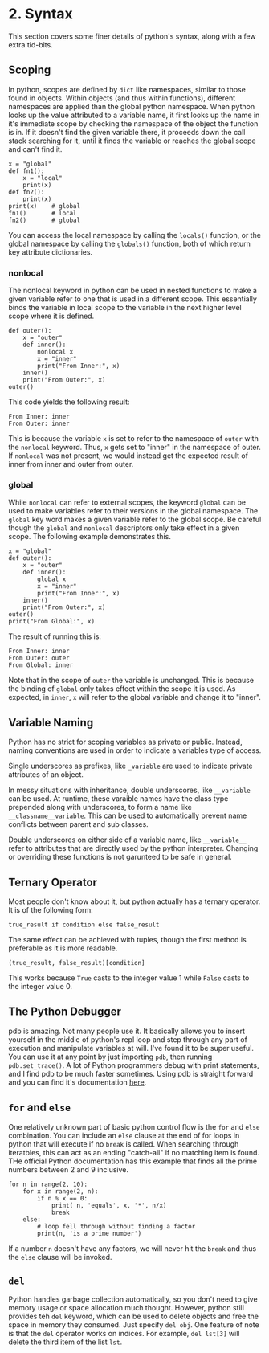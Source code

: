 # 2. Syntax

This section covers some finer details of python's syntax, along with a few extra tid-bits.

## Scoping
In python, scopes are defined by `dict` like namespaces, similar to those found in objects. Within objects (and thus within functions), different namespaces are applied than the global python namespace. When python looks up the value attributed to a variable name, it first looks up the name in it's immediate scope by checking the namespace of the object the function is in. If it doesn't find the given variable there, it proceeds down the call stack searching for it, until it finds the variable or reaches the global scope and can't find it.
```
x = "global"
def fn1():
    x = "local"
    print(x)
def fn2():
    print(x)
print(x)    # global
fn1()       # local
fn2()       # global
```
You can access the local namespace by calling the `locals()` function, or the global namespace by calling the `globals()` function, both of which return key attribute dictionaries.

### nonlocal
The nonlocal keyword in python can be used in nested functions to make a given variable refer to one that is used in a different scope. This essentially binds the variable in local scope to the variable in the next higher level scope where it is defined.
```
def outer():
	x = "outer"
	def inner():
		nonlocal x
		x = "inner"
		print("From Inner:", x)
	inner()
	print("From Outer:", x)
outer()
```
This code yields the following result:
```
From Inner: inner
From Outer: inner
```
This is because the variable `x` is set to refer to the namespace of `outer` with the `nonlocal` keyword. Thus, `x` gets set to "inner" in the namespace of outer. If `nonlocal` was not present, we would instead get the expected result of inner from inner and outer from outer.

### global
While `nonlocal` can refer to external scopes, the keyword `global` can be used to make variables refer to their versions in the global namespace. The `global` key word makes a given variable refer to the global scope. Be careful though the `global` and `nonlocal` descriptors only take effect in a given scope. The following example demonstrates this.

```
x = "global"
def outer():
	x = "outer"
	def inner():
		global x
		x = "inner"
		print("From Inner:", x)
	inner()
	print("From Outer:", x)
outer()
print("From Global:", x)
```
The result of running this is:
```
From Inner: inner
From Outer: outer
From Global: inner
```
Note that in the scope of `outer` the variable is unchanged. This is because the binding of `global` only takes effect within the scope it is used. As expected, in `inner`, `x` will refer to the global variable and change it to "inner".

## Variable Naming
Python has no strict for scoping variables as private or public. Instead, naming conventions are used in order to indicate a variables type of access.

Single underscores as prefixes, like `_variable` are used to indicate private attributes of an object.

In messy situations with inheritance, double underscores, like `__variable` can be used. At runtime, these varaible names have the class type prepended along with underscores, to form a name like `__classname__variable`. This can be used to automatically prevent name conflicts between parent and sub classes.

Double underscores on either side of a variable name, like `__variable__` refer to attributes that are directly used by the python interpreter. Changing or overriding these functions is not garunteed to be safe in general.

## Ternary Operator

Most people don't know about it, but python actually has a ternary operator. It is of the following form:
```
true_result if condition else false_result
```

The same effect can be achieved with tuples, though the first method is preferable as it is more readable.
```
(true_result, false_result)[condition]
```
This works because `True` casts to the integer value 1 while `False` casts to the integer value 0.


## The Python Debugger

pdb is amazing. Not many people use it. It basically allows you to insert yourself in the middle of python's repl loop and step through any part of execution and manipulate variables at will. I've found it to be super useful. You can use it at any point by just importing `pdb`, then running `pdb.set_trace()`. A lot of Python programmers debug with print statements, and I find pdb to be much faster sometimes. Using pdb is straight forward and you can find it's documentation  [here](https://docs.python.org/3/library/pdb.html).



## `for` and `else`
One relatively unknown part of basic python control flow is the `for` and `else` combination. You can include an `else` clause at the end of for loops in python that will execute if no `break` is called. When searching through iteratbles, this can act as an ending "catch-all" if no matching item is found. THe official Python documentation has this example that finds all the prime numbers between 2 and 9 inclusive.
```
for n in range(2, 10):
    for x in range(2, n):
        if n % x == 0:
            print( n, 'equals', x, '*', n/x)
            break
    else:
        # loop fell through without finding a factor
        print(n, 'is a prime number')
```
If a number `n` doesn't have any factors, we will never hit the `break` and thus the `else` clause will be invoked.

## `del`
Python handles garbage collection automatically, so you don't need to give memory usage or space allocation much thought. However, python still provides teh `del` keyword, which can be used to delete objects and free the space in memory they consumed. Just specify `del obj`. One feature of note is that the `del` operator works on indices. For example, `del lst[3]` will delete the third item of the list `lst`.